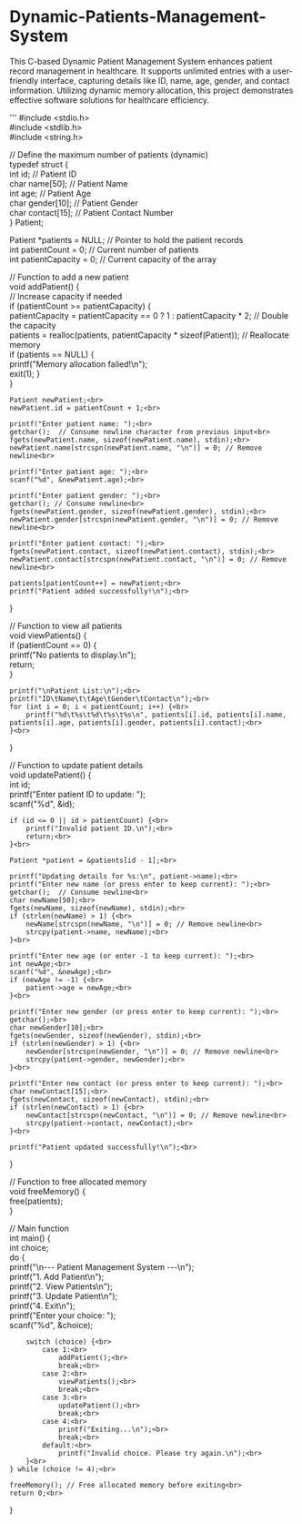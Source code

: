# Dynamic-Patients-Management-System<br>

This C-based Dynamic Patient Management System enhances patient record management in healthcare. It supports unlimited entries with a user-friendly interface, capturing details like ID, name, age, gender, and contact information. Utilizing dynamic memory allocation, this project demonstrates effective software solutions for healthcare efficiency.<br>

'''
#include <stdio.h><br>
#include <stdlib.h><br>
#include <string.h><br>

// Define the maximum number of patients (dynamic)<br>
typedef struct {<br>
    int id;                 // Patient ID<br>
    char name[50];         // Patient Name<br>
    int age;               // Patient Age<br>
    char gender[10];       // Patient Gender<br>
    char contact[15];      // Patient Contact Number<br>
} Patient;<br>

Patient *patients = NULL; // Pointer to hold the patient records<br>
int patientCount = 0;     // Current number of patients<br>
int patientCapacity = 0;  // Current capacity of the array<br>

// Function to add a new patient<br>
void addPatient() {<br>
    // Increase capacity if needed<br>
    if (patientCount >= patientCapacity) {<br>
        patientCapacity = patientCapacity == 0 ? 1 : patientCapacity * 2; // Double the capacity<br>
        patients = realloc(patients, patientCapacity * sizeof(Patient)); // Reallocate memory<br>
        if (patients == NULL) {<br>
            printf("Memory allocation failed!\n");<br>
            exit(1);
        }<br>
    }<br>

    Patient newPatient;<br>
    newPatient.id = patientCount + 1;<br>

    printf("Enter patient name: ");<br>
    getchar();  // Consume newline character from previous input<br>
    fgets(newPatient.name, sizeof(newPatient.name), stdin);<br>
    newPatient.name[strcspn(newPatient.name, "\n")] = 0; // Remove newline<br>

    printf("Enter patient age: ");<br>
    scanf("%d", &newPatient.age);<br>

    printf("Enter patient gender: ");<br>
    getchar(); // Consume newline<br>
    fgets(newPatient.gender, sizeof(newPatient.gender), stdin);<br>
    newPatient.gender[strcspn(newPatient.gender, "\n")] = 0; // Remove newline<br>

    printf("Enter patient contact: ");<br>
    fgets(newPatient.contact, sizeof(newPatient.contact), stdin);<br>
    newPatient.contact[strcspn(newPatient.contact, "\n")] = 0; // Remove newline<br>

    patients[patientCount++] = newPatient;<br>
    printf("Patient added successfully!\n");<br>
}<br>

// Function to view all patients<br>
void viewPatients() {<br>
    if (patientCount == 0) {<br>
        printf("No patients to display.\n");<br>
        return;<br>
    }<br>

    printf("\nPatient List:\n");<br>
    printf("ID\tName\t\tAge\tGender\tContact\n");<br>
    for (int i = 0; i < patientCount; i++) {<br>
        printf("%d\t%s\t%d\t%s\t%s\n", patients[i].id, patients[i].name, patients[i].age, patients[i].gender, patients[i].contact);<br>
    }<br>
}<br>

// Function to update patient details<br>
void updatePatient() {<br>
    int id;<br>
    printf("Enter patient ID to update: ");<br>
    scanf("%d", &id);<br>

    if (id <= 0 || id > patientCount) {<br>
        printf("Invalid patient ID.\n");<br>
        return;<br>
    }<br>

    Patient *patient = &patients[id - 1];<br>

    printf("Updating details for %s:\n", patient->name);<br>
    printf("Enter new name (or press enter to keep current): ");<br>
    getchar();  // Consume newline<br>
    char newName[50];<br>
    fgets(newName, sizeof(newName), stdin);<br>
    if (strlen(newName) > 1) {<br>
        newName[strcspn(newName, "\n")] = 0; // Remove newline<br>
        strcpy(patient->name, newName);<br>
    }<br>

    printf("Enter new age (or enter -1 to keep current): ");<br>
    int newAge;<br>
    scanf("%d", &newAge);<br>
    if (newAge != -1) {<br>
        patient->age = newAge;<br>
    }<br>

    printf("Enter new gender (or press enter to keep current): ");<br>
    getchar();<br>
    char newGender[10];<br>
    fgets(newGender, sizeof(newGender), stdin);<br>
    if (strlen(newGender) > 1) {<br>
        newGender[strcspn(newGender, "\n")] = 0; // Remove newline<br>
        strcpy(patient->gender, newGender);<br>
    }<br>

    printf("Enter new contact (or press enter to keep current): ");<br>
    char newContact[15];<br>
    fgets(newContact, sizeof(newContact), stdin);<br>
    if (strlen(newContact) > 1) {<br>
        newContact[strcspn(newContact, "\n")] = 0; // Remove newline<br>
        strcpy(patient->contact, newContact);<br>
    }<br>

    printf("Patient updated successfully!\n");<br>
}<br>

// Function to free allocated memory<br>
void freeMemory() {<br>
    free(patients);<br>
}<br>

// Main function<br>
int main() {<br>
    int choice;<br>
    do {<br>
        printf("\n--- Patient Management System ---\n");<br>
        printf("1. Add Patient\n");<br>
        printf("2. View Patients\n");<br>
        printf("3. Update Patient\n");<br>
        printf("4. Exit\n");<br>
        printf("Enter your choice: ");<br>
        scanf("%d", &choice);<br>

        switch (choice) {<br>
            case 1:<br>
                addPatient();<br>
                break;<br>
            case 2:<br>
                viewPatients();<br>
                break;<br>
            case 3:<br>
                updatePatient();<br>
                break;<br>
            case 4:<br>
                printf("Exiting...\n");<br>
                break;<br>
            default:<br>
                printf("Invalid choice. Please try again.\n");<br>
        }<br>
    } while (choice != 4);<br>

    freeMemory(); // Free allocated memory before exiting<br>
    return 0;<br>
}<br>
